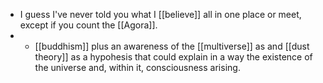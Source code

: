 - I guess I've never told you what I [[believe]] all in one place or meet, except if you count the [[Agora]].
- - [[buddhism]] plus an awareness of the [[multiverse]] as and [[dust theory]] as a hypohesis that could explain in a way the existence of the universe and, within it, consciousness arising.
